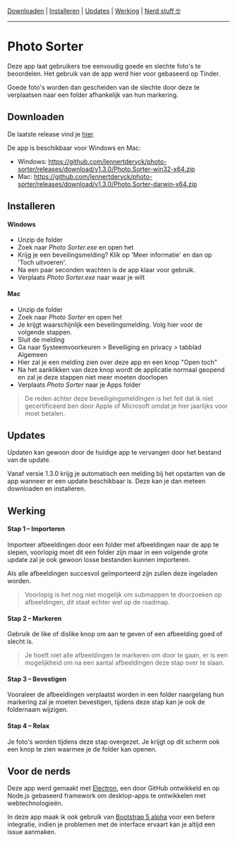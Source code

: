 [Downloaden](#downloaden) | [Installeren](#installeren) | [Updates](#updates) | [Werking](#werking) | [Nerd stuff 🤓](#voor-de-nerds)

---

# Photo Sorter
Deze app laat gebruikers toe eenvoudig goede en slechte foto's te beoordelen. Het gebruik van de app werd hier voor gebaseerd op Tinder.

Goede foto's worden dan gescheiden van de slechte door deze te verplaatsen naar een folder afhankelijk van hun markering.

## Downloaden
De laatste release vind je [hier](https://github.com/lennertderyck/photo-sorter/releases/latest).

De app is beschikbaar voor Windows en Mac:
- Windows: https://github.com/lennertderyck/photo-sorter/releases/download/v1.3.0/Photo.Sorter-win32-x64.zip
- Mac: https://github.com/lennertderyck/photo-sorter/releases/download/v1.3.0/Photo.Sorter-darwin-x64.zip

## Installeren
#### Windows
- Unzip de folder
- Zoek naar *Photo Sorter.exe* en open het
- Krijg je een beveilingsmelding? Klik op 'Meer informatie' en dan op 'Toch uitvoeren'.
- Na een paar seconden wachten is de app klaar voor gebruik.
- Verplaats *Photo Sorter.exe* naar waar je wilt

#### Mac
- Unzip de folder
- Zoek naar *Photo Sorter* en open het
- Je krijgt waarschijnlijk een beveilingsmelding. Volg hier voor de volgende stappen.
- Sluit de melding
- Ga naar Systeemvoorkeuren > Beveiliging en privacy > tabblad Algemeen
- Hier zal je een melding zien over deze app en een knop "Open toch"
- Na het aanklikken van deze knop wordt de applicatie normaal geopend en zal je deze stappen niet meer moeten doorlopen
- Verplaats *Photo Sorter* naar je Apps folder

> De reden achter deze beveiligingsmeldingen is het feit dat ik niet gecertificeerd ben door Apple of Microsoft omdat je hier jaarlijks voor moet betalen.

## Updates
Updaten kan gewoon door de huidige app te vervangen door het bestand van de update.

Vanaf versie 1.3.0 krijg je automatisch een melding bij het opstarten van de app wanneer er een update beschikbaar is. Deze kan je dan meteen downloaden en installeren.

## Werking
#### Stap 1 – Importeren
Importeer afbeeldingen door een folder met afbeeldingen naar de app te slepen, voorlopig moet dit een folder zijn maar in een volgende grote update zal je ook gewoon losse bestanden kunnen importeren.

Als alle afbeeldingen succesvol geïmporteerd zijn zullen deze ingeladen worden.

> Voorlopig is het nog niet mogelijk om submappen te doorzoeken op afbeeldingen, dit staat echter wel op de roadmap.

#### Stap 2 – Markeren
Gebruik de like of dislike knop om aan te geven of een afbeelding goed of slecht is.

> Je hoeft niet alle afbeeldingen te markeren om door te gaan, er is een mogelijkheid om na een aantal afbeeldingen deze stap over te slaan.

#### Stap 3 – Bevestigen
Vooraleer de afbeeldingen verplaatst worden in een folder naargelang hun markering zal je moeten bevestigen, tijdens deze stap kan je ook de foldernaam wijzigen.

#### Stap 4 – Relax
Je foto's worden tijdens deze stap overgezet. Je krijgt op dit scherm ook een knop te zien waarmee je de folder kan openen.

## Voor de nerds
Deze app werd gemaakt met [Electron](https://www.electronjs.org/), een door GitHub ontwikkeld en op Node.js gebaseerd framework om desktop-apps te ontwikkelen met webtechnologieën.

In deze app maak ik ook gebruik van [Bootstrap 5 alpha](https://blog.getbootstrap.com/2020/06/16/bootstrap-5-alpha/) voor een betere integratie, indien je problemen met de interface ervaart kan je altijd een issue aanmaken.
